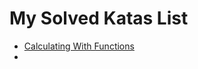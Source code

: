 # My Solved Katas List
 - [Calculating With Functions](https://github.com/robls/codewars/blob/main/katas/calculatingWithFunctions.js)
 - 
